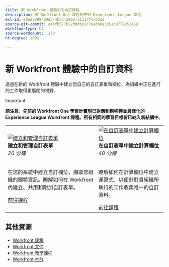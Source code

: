 ```yaml
---
title: 新 Workfront 體驗中的自訂資料
description: 將 Workfront One 課程對應到 Experience League 課程
exl-id: ebe27909-b0d3-4b73-a9b2-31317fc7dbd1
source-git-commit: c43fb577b22dddb61c76adb0a3351c0777852a69
workflow-type: ht
source-wordcount: '173'
ht-degree: 100%

---
```


# 新 Workfront 體驗中的自訂資料

透過在新的 Workfront 體驗中建立您自己的自訂表單和欄位，為組織中正在進行的工作取得更廣闊的視野。

>[!IMPORTANT]
>
>**請注意，先前的 Workfront One 學習計畫現已對應到剛移轉並最佳化的 Experience League Workfront 課程。所有相同的學習目標皆已納入新結構中**。

<table>
  <tr>
   <td>
      <a href="https://experienceleague.adobe.com/?recommended=Workfront-A-1-2022.1.customforms">
      <img alt="建立和管理自訂表單" src="https://cdn.experienceleague.adobe.com/thumb/create-and-manage-custom-forms.png"/>
      </a>
      <div>
         <strong>建立和管理自訂表單</strong></a>         
         <br/><em>20 分鐘</em>
      </div>
      <p>
        <br/>
         在您的系統中建立自訂欄位，擷取您組織的獨特資訊。瞭解如何在 Workfront 內建立、共用和附加自訂表單。
      </p>
      <a  rel="noreferrer" target="_blank" href="https://experienceleague.adobe.com/?recommended=Workfront-A-1-2022.1.customforms" class="spectrum-Button spectrum-Button--primary spectrum-Button--sizeM">
      <span class="spectrum-Button-label has-no-wrap has-text-weight-bold">前往課程</span>
      </a>
   </td>   
   <td>
      <a href="https://experienceleague.adobe.com/?recommended=Workfront-L-1-2022.1.calculatedfields">
      <img alt="在自訂表單中建立計算欄位" src="https://cdn.experienceleague.adobe.com/thumb/create-calculated-fields-in-custom-forms.png"/>
      </a>
      <div>
         <strong>在自訂表單中建立計算欄位</strong></a>         
         <br/><em>40 分鐘</em>
      </div>
      <p>
        <br/>
         瞭解如何在計算欄位中建立運算式，以便針對貴組織所執行的工作收集唯一的自訂資料。
      </p>
      <a  rel="noreferrer" target="_blank" href="https://experienceleague.adobe.com/?recommended=Workfront-L-1-2022.1.calculatedfields" class="spectrum-Button spectrum-Button--primary spectrum-Button--sizeM">
      <span class="spectrum-Button-label has-no-wrap has-text-weight-bold">前往課程</span>
      </a>
   </td>
  </tr>
</table>

## 其他資源

* [Workfront 課程](https://experienceleague.adobe.com/?lang=en&amp;Solution=Workfront#courses)
* [Workfront 文件](https://experienceleague.adobe.com/docs/workfront.html)
* [Workfront 教學課程](https://experienceleague.adobe.com/docs/workfront-learn/tutorials-workfront/home.html)
* [Workfront 社群](https://experienceleaguecommunities.adobe.com/t5/workfront/ct-p/workfront)
